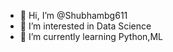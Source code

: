 - 👋 Hi, I’m @Shubhambg611
- 👀 I’m interested in Data Science
- 🌱 I’m currently learning Python,ML

<!---
Shubhambg611/Shubhambg611 is a ✨ special ✨ repository because its `README.md` (this file) appears on your GitHub profile.
You can click the Preview link to take a look at your changes.
--->
